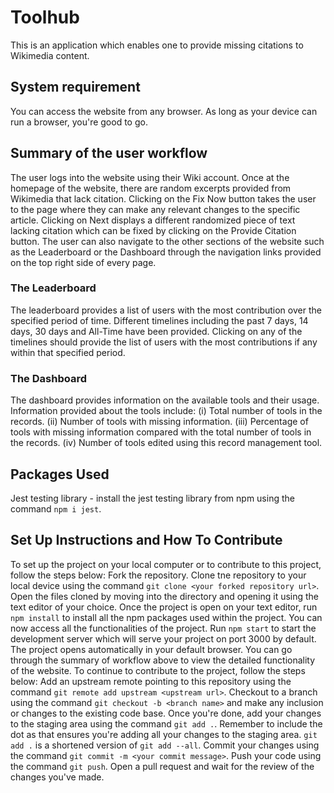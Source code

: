 # Toolhub

This is an application which enables one to provide missing citations to Wikimedia content.

## System requirement

You can access the website from any browser. As long as your device can run a browser, you're good to go.

## Summary of the user workflow

The user logs into the website using their Wiki account. Once at the homepage of the website, there are random excerpts provided from Wikimedia that lack citation.
Clicking on the Fix Now button takes the user to the page where they can make any relevant changes to the specific article.
Clicking on Next displays a different randomized piece of text lacking citation which can be fixed by clicking on the Provide Citation button.
The user can also navigate to the other sections of the website such as the Leaderboard or the Dashboard through the navigation links provided on the top right side of every page.

### The Leaderboard

The leaderboard provides a list of users with the most contribution over the specified period of time.
Different timelines including the past 7 days, 14 days, 30 days and All-Time have been provided.
Clicking on any of the timelines should provide the list of users with the most contributions if any within that specified period.

### The Dashboard

The dashboard provides information on the available tools and their usage.
Information provided about the tools include:
(i) Total number of tools in the records.
(ii) Number of tools with missing information.
(iii) Percentage of tools with missing information compared with the total number of tools in the records.
(iv) Number of tools edited using this record management tool.

## Packages Used

Jest testing library - install the jest testing library from npm using the command `npm i jest`.

## Set Up Instructions  and How To Contribute

To set up the project on your local computer or to contribute to this project, follow the steps below:
Fork the repository.
Clone tne repository to your local device using the command `git clone <your forked repository url>`.
Open the files cloned by moving into the directory and opening it using the text editor of your choice.
Once the project is open on your text editor, run `npm install` to install all the npm packages used within the project.
You can now access all the functionalities of the project.
Run `npm start` to start the development server which will serve your project on port 3000 by default. The project opens automatically in your default browser.
You can go through the summary of workflow above to view the detailed functionality of the website.
To continue to contribute to the project, follow the steps below:
Add an upstream remote pointing to this repository using the command `git remote add upstream <upstream url>`.
Checkout to a branch using the command `git checkout -b <branch name>` and make any inclusion or changes to the existing code base.
Once you're done, add your changes to the staging area using the command `git add .`. Remember to include the dot as that ensures you're adding all your changes to the staging area. `git add .` is a shortened version of `git add --all`.
Commit your changes using the command  `git commit -m <your commit message>`.
Push your code using the command `git push`.
Open a pull request and wait for the review of the changes you've made.
